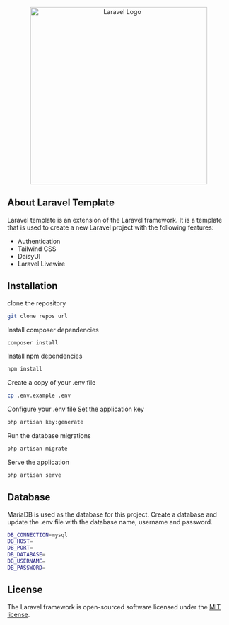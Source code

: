<p align="center"><a href="https://laravel.com" target="_blank"><img src="https://raw.githubusercontent.com/laravel/art/master/logo-lockup/5%20SVG/2%20CMYK/1%20Full%20Color/laravel-logolockup-cmyk-red.svg" width="400" alt="Laravel Logo"></a></p>

## About Laravel Template

Laravel template is an extension of the Laravel framework. It is a template that is used to create a new Laravel project with the following features:
- Authentication
- Tailwind CSS
- DaisyUI
- Laravel Livewire

## Installation
clone the repository
```bash
git clone repos url
```
Install composer dependencies
```bash
composer install
```
Install npm dependencies
```bash
npm install
```
Create a copy of your .env file
```bash
cp .env.example .env
```
Configure your .env file
Set the application key
```bash
php artisan key:generate
```
Run the database migrations
```bash
php artisan migrate
```
Serve the application
```bash
php artisan serve
```


## Database
MariaDB is used as the database for this project. Create a database and update the .env file with the database name, username and password.
```bash
DB_CONNECTION=mysql
DB_HOST=
DB_PORT=
DB_DATABASE=
DB_USERNAME=
DB_PASSWORD=
```

## License

The Laravel framework is open-sourced software licensed under the [MIT license](https://opensource.org/licenses/MIT).
